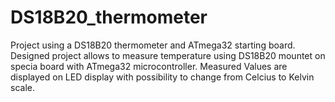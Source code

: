 # DS18B20_thermometer
 Project using a DS18B20 thermometer and ATmega32 starting board. 
 Designed project allows to measure temperature using DS18B20 mountet on specia board with ATmega32 microcontroller. Measured Values are displayed on LED display with possibility
 to change from Celcius to Kelvin scale. 
